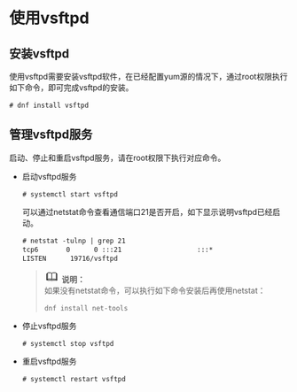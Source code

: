 # 使用vsftpd<a name="ZH-CN_TOPIC_0184749975"></a>

## 安装vsftpd<a name="section99431953811"></a>

使用vsftpd需要安装vsftpd软件，在已经配置yum源的情况下，通过root权限执行如下命令，即可完成vsftpd的安装。

```
# dnf install vsftpd
```

## 管理vsftpd服务<a name="section1731910191272"></a>

启动、停止和重启vsftpd服务，请在root权限下执行对应命令。

-   启动vsftpd服务

    ```
    # systemctl start vsftpd
    ```

    可以通过netstat命令查看通信端口21是否开启，如下显示说明vsftpd已经启动。

    ```
    # netstat -tulnp | grep 21
    tcp6       0      0 :::21                   :::*                    LISTEN      19716/vsftpd
    ```

    >![](public_sys-resources/icon-note.gif) **说明：**   
    >如果没有netstat命令，可以执行如下命令安装后再使用netstat：  
    >```  
    >dnf install net-tools  
    >```  

-   停止vsftpd服务

    ```
    # systemctl stop vsftpd
    ```


-   重启vsftpd服务

    ```
    # systemctl restart vsftpd
    ```


